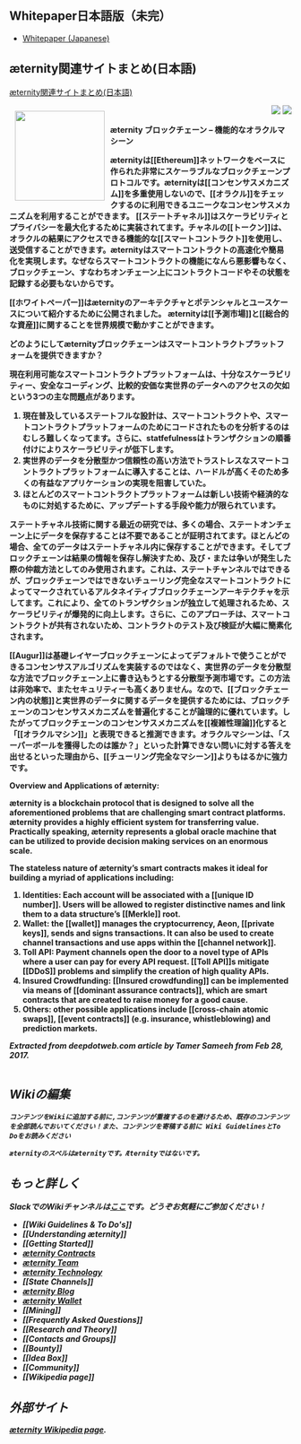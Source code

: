 ## Whitepaper日本語版（未完）
- [Whitepaper (Japanese)](Whitepaper_Japanese)

## æternity関連サイトまとめ(日本語)

[æternity関連サイトまとめ(日本語)](https://github.com/aeternity/wiki/wiki/%C3%86ternity%E9%96%A2%E9%80%A3%E3%82%B5%E3%82%A4%E3%83%88%E3%81%BE%E3%81%A8%E3%82%81(%E6%97%A5%E6%9C%AC%E8%AA%9E))

<a href="http://www.aeternity.com/"><img width="160px" src="https://github.com/aeternity/wiki/blob/master/images/Aeternity-logo.png" align="left" hspace="10" vspace="10"></a>

<p align = right><a target="_blank" href="https://twitter.com/intent/tweet?original_referer=https%3A%2F%2Fabout.twitter.com%2Fresources%2Fbuttons&text=Aeternity:%20scalable%20smart%20contracts%20interfacing%20with%20real%20world%20data&tw_p=tweetbutton&url=http%3A%2F%2Fwww.aeternity.com%2F&via=aetrnty"><img src="http://s30.postimg.org/j2q6ql27h/Tweet.png"></a>
<a target="_blank" href="https://twitter.com/aetrnty"> <img src="https://s24.postimg.org/4xcf9j8xh/Follow-_Twitter.jpg?2"></a>
</p>
<b>æternity ブロックチェーン – 機能的なオラクルマシーン<p>

æternityは[[Ethereum]]ネットワークをベースに作られた非常にスケーラブルなブロックチェーンプロトコルです。æternityは[[コンセンサスメカニズム]]を多重使用しないので、[[オラクル]]をチェックするのに利用できるユニークなコンセンサスメカニズムを利用することができます。 [[ステートチャネル]]はスケーラビリティとプライバシーを最大化するために実装されてます。チャネルの[[トークン]]は、オラクルの結果にアクセスできる機能的な[[スマートコントラクト]]を使用し、送受信することができます。æternityはスマートコントラクトの高速化や簡易化を実現します。なぜならスマートコントラクトの機能になんら悪影響もなく、ブロックチェーン、すなわちオンチェーン上にコントラクトコードやその状態を記録する必要もないからです。 <p>

[[ホワイトペーパー]]はæternityのアーキテクチャとポテンシャルとユースケースについて紹介するために公開されました。 æternityは[[予測市場]]と[[総合的な資産]]に関することを世界規模で動かすことができます。 <p>

<b>どのようにしてæternityブロックチェーンはスマートコントラクトプラットフォームを提供できますか？<p>

現在利用可能なスマートコントラクトプラットフォームは、十分なスケーラビリティー、安全なコーディング、比較的安価な実世界のデータへのアクセスの欠如という3つの主な問題点があります。<p>

<ol>
<li>現在普及しているステートフルな設計は、スマートコントラクトや、スマートコントラクトプラットフォームのためにコードされたものを分析するのはむしろ難しくなってます。さらに、statfefulnessはトランザクションの順番付けによりスケーラビリティが低下します。
<li>実世界のデータを分散型かつ信頼性の高い方法でトラストレスなスマートコントラクトプラットフォームに導入することは、ハードルが高くそのため多くの有益なアプリケーションの実現を阻害していた。
<li>ほとんどのスマートコントラクトプラットフォームは新しい技術や経済的なものに対処するために、アップデートする手段や能力が限られています。</ol><p>

ステートチャネル技術に関する最近の研究では、多くの場合、ステートオンチェーン上にデータを保存することは不要であることが証明されてます。ほとんどの場合、全てのデータはステートチャネル内に保存することができます。そしてブロックチェーンは結果の情報を保存し解決すため、及び・または争いが発生した際の仲裁方法としてのみ使用されます。これは、ステートチャンネルではできるが、ブロックチェーンではできないチューリング完全なスマートコントラクトによってマークされているアルタネイティブブロックチェーンアーキテクチャを示してます。これにより、全てのトランザクションが独立して処理されるため、スケーラビリティが爆発的に向上します。さらに、このアプローチは、スマートコントラクトが共有されないため、コントラクトのテスト及び検証が大幅に簡素化されます。<p>

[[Augur]]は基礎レイヤーブロックチェーンによってデフォルトで使うことができるコンセンサスアルゴリズムを実装するのではなく、実世界のデータを分散型な方法でブロックチェーン上に書き込もうとする分散型予測市場です。この方法は非効率で、またセキュリティーも高くありません。なので、[[ブロックチェーン内の状態]]と実世界のデータに関するデータを提供するためには、ブロックチェーンのコンセンサスメカニズムを普遍化することが論理的に優れています。したがってブロックチェーンのコンセンサスメカニズムを[[複雑性理論]]化すると「[[オラクルマシン]]」と表現できると推測できます。オラクルマシーンは、「スーパーボールを獲得したのは誰か？」といった計算できない問いに対する答えを出せるといった理由から、[[チューリング完全なマシーン]]よりもはるかに強力です。<p>

<b>Overview and Applications of æternity:<p>

æternity is a blockchain protocol that is designed to solve all the aforementioned problems that are challenging smart contract platforms. æternity provides a highly efficient system for transferring value. Practically speaking, æternity represents a global oracle machine that can be utilized to provide decision making services on an enormous scale.<p>

The stateless nature of æternity’s smart contracts makes it ideal for building a myriad of applications including:<ol>
<li>Identities: Each account will be associated with a [[unique ID number]]. Users will be allowed to register distinctive names and link them to a data structure’s [[Merkle]] root.
<li>Wallet: the [[wallet]] manages the cryptocurrency, Aeon, [[private keys]], sends and signs transactions. It can also be used to create channel transactions and use apps within the [[channel network]].
<li>Toll API: Payment channels open the door to a novel type of APIs where a user can pay for every API request. [[Toll API]]s mitigate [[DDoS]] problems and simplify the creation of high quality APIs.
<li>Insured Crowdfunding: [[Insured crowdfunding]] can be implemented via means of [[dominant assurance contracts]], which are smart contracts that are created to raise money for a good cause.
<li>Others: other possible applications include [[cross-chain atomic swaps]], [[event contracts]] (e.g. insurance, whistleblowing) and prediction markets. </ol><p>

<i>Extracted from deepdotweb.com article by Tamer Sameeh from Feb 28, 2017. 

[comment]: <> (Using a table to clear the floated image! doesn't seem to be a nice markdown way!)
<table border=0>
</table>

## Wikiの編集


    コンテンツをWikiに追加する前に,コンテンツが重複するのを避けるため、既存のコンテンツを全部読んでおいてください！また、コンテンツを寄稿する前に Wiki GuidelinesとTo Doをお読みください

    æternityのスペルはæternityです。Æternityではないです。
    

## もっと詳しく
SlackでのWikiチャンネルは[ここ](https://pacific-beach-20900.herokuapp.com/)です。どうぞお気軽にご参加ください！

* [[Wiki Guidelines & To Do's]]
* [[Understanding æternity]]
* [[Getting Started]]
* [æternity Contracts](æternity-Contracts)
* [æternity Team](æternity-Team)
* [æternity Technology](æternity-Technology)
* [[State Channels]]
* [æternity Blog](https://blog.aeternity.com/)
* [æternity Wallet](https://wallet.aeternity.com/)
* [[Mining]]
* [[Frequently Asked Questions]]
* [[Research and Theory]]
* [[Contacts and Groups]]
* [[Bounty]]
* [[Idea Box]]
* [[Community]]
* [[Wikipedia page]]

## 外部サイト
[æternity Wikipedia page](https://en.wikipedia.org/wiki/AEternity).

[Whitepaper_English]: Whitepaper_English
[Whitepaper_Korean (한국어)]: Whitepaper_Korean-(한국어)
[Whitepaper_Indonesia]: Whitepaper_Indonesia
[Whitepaper_French]: Whitepaper_French
[Whitepaper_Chinese]: Whitepaper_Chinese
[Whitepaper_Russian]: Whitepaper_Russian
[Whitepaper_Español]: Whitepaper_Español
[Whitepaper_Japanese]: Whitepaper_Japanese